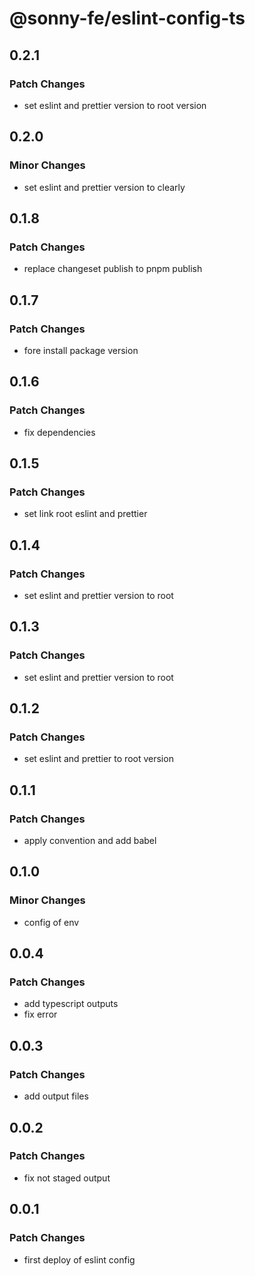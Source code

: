 # @sonny-fe/eslint-config-ts

## 0.2.1

### Patch Changes

- set eslint and prettier version to root version

## 0.2.0

### Minor Changes

- set eslint and prettier version to clearly

## 0.1.8

### Patch Changes

- replace changeset publish to pnpm publish

## 0.1.7

### Patch Changes

- fore install package version

## 0.1.6

### Patch Changes

- fix dependencies

## 0.1.5

### Patch Changes

- set link root eslint and prettier

## 0.1.4

### Patch Changes

- set eslint and prettier version to root

## 0.1.3

### Patch Changes

- set eslint and prettier version to root

## 0.1.2

### Patch Changes

- set eslint and prettier to root version

## 0.1.1

### Patch Changes

- apply convention and add babel

## 0.1.0

### Minor Changes

- config of env

## 0.0.4

### Patch Changes

- add typescript outputs
- fix error

## 0.0.3

### Patch Changes

- add output files

## 0.0.2

### Patch Changes

- fix not staged output

## 0.0.1

### Patch Changes

- first deploy of eslint config

